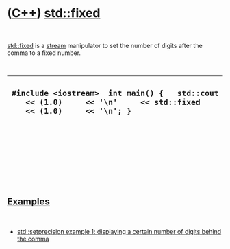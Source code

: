



 

 

 

 

 

([C++](Cpp.md)) [std::fixed](CppFixed.md)
===========================================

 

[std::fixed](CppFixed.md) is a [stream](CppStream.md) manipulator to
set the number of digits after the comma to a fixed number.

 

  -------------------------------------------------------------------------------------------------------------------------
  ` #include <iostream>  int main() {   std::cout     << (1.0)     << '\n'     << std::fixed     << (1.0)     << '\n'; }`
  -------------------------------------------------------------------------------------------------------------------------

 

 

 

 

 

[Examples](CppExample.md)
--------------------------

 

-   [std::setprecision example 1: displaying a certain number of digits
    behind the comma](CppSetprecisionExample1.md)

 

 

 

 

 





 



